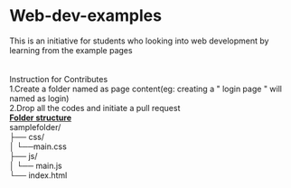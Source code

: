 # Web-dev-examples
This is an initiative for students who looking into web development by learning from the example pages
</br>
</br>
</br>Instruction for Contributes
</br>1.Create a folder named as page content(eg: creating a " login page " will named as login)
</br>2.Drop all the codes and initiate a pull request
</br><u><b>Folder structure </b></u>
</br>samplefolder/</br>
├── css/</br>
│     └──main.css</br>
├── js/  </br>
│     └── main.js</br>
└── index.html</br>

